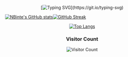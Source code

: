 <!-- ### Hi there 👋 -->

<div align="center">

[![Typing SVG](https://readme-typing-svg.herokuapp.com/?lines=Nuzhat+Binte+Islam+|+Software+Engineer;C+|+CPP+|+Java;HTML+|+CSS+|+Bootstrap;PHP+|+JavaScript;React+|+React-Bootstrap;Redux+|+React-Redux;Laravel+|+Node.js&width=425&duration=4000&center=true&vCenter=true&background="000000")](https://git.io/typing-svg)
  
</div>  
  
  
  
[![NBinte's GitHub stats](https://github-readme-stats.vercel.app/api?username=nbinte&count_private=true&show_icons=true&theme=cobalt)](https://github.com/nbinte/github-readme-stats)[![GitHub Streak](https://github-readme-streak-stats.herokuapp.com/?user=NBinte&theme=dark)](https://git.io/streak-stats)
  
 

 
<div align="center">
  
[![Top Langs](https://github-readme-stats.vercel.app/api/top-langs/?username=nbinte&langs_count=10&layout=compact)](https://github.com/nbinte/github-readme-stats)


<h3> Visitor Count </h3>

![Visitor Count](https://profile-counter.glitch.me/nbinte/count.svg)

</div>

  
<!--
**NBinte/NBinte** is a ✨ _special_ ✨ repository because its `README.md` (this file) appears on your GitHub profile.

Here are some ideas to get you started:

- 🔭 I’m currently working on ...
- 🌱 I’m currently learning ...
- 👯 I’m looking to collaborate on ...
- 🤔 I’m looking for help with ...
- 💬 Ask me about ...
- 📫 How to reach me: ...
- 😄 Pronouns: ...
- ⚡ Fun fact: ...
-->

